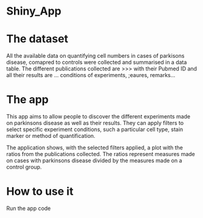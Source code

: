# Shiny_App

# The dataset 

All the available data on quantifying cell numbers in cases of parkisons disease, comapred to controls were collected and summarised in a data table.
The different publications collected are >>> with their Pubmed ID and all their results are ... conditions of experiments, ;eaures, remarks...


# The app 

This app aims to allow people to discover the different experiments made on parkinsons disease as well as their results.
They can apply filters to select specific experiment conditions, such a particular cell type, stain marker or method of quantification.

The application shows, with the selected filters applied, a plot with the ratios from the publications collected.
The ratios represent measures made on cases with parkinsons disease divided by the measures made on a control group.


# How to use it 

Run the app code 

